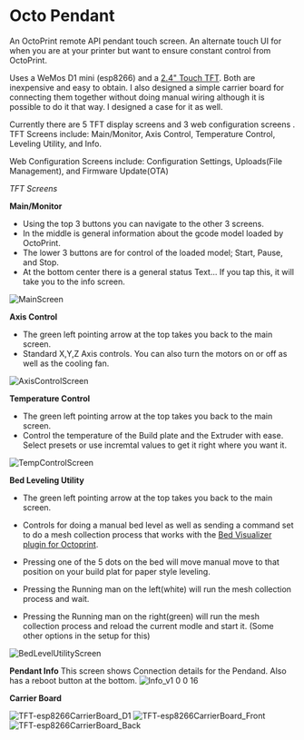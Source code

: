 # Octo Pendant
An OctoPrint remote API pendant touch screen. An alternate touch UI for when you are at your printer but want to ensure constant control from OctoPrint. 

Uses a WeMos D1 mini (esp8266) and a [2.4" Touch TFT](https://www.aliexpress.us/item/3256803259687592.html). Both are inexpensive and easy to obtain.  I also designed a simple carrier board for connecting them together without doing manual wiring although it is possible to do it that way.  I designed a case for it as well. 

Currently there are 5 TFT display screens and 3 web configuration screens . 
  TFT Screens include: Main/Monitor, Axis Control, Temperature Control, Leveling Utility, and Info.
  
  Web Configuration Screens include: Configuration Settings, Uploads(File Management), and Firmware Update(OTA)

*TFT Screens*

**Main/Monitor**
- Using the top 3 buttons you can navigate to the other 3 screens. 
- In the middle is general information about the gcode model loaded by OctoPrint. 
- The lower 3 buttons are for control of the loaded model; Start, Pause, and Stop.
- At the bottom center there is a general status Text... If you tap this, it will take you to the info screen. 

![MainScreen](https://user-images.githubusercontent.com/12872876/210278980-89504b99-3044-4a8a-bf36-3267edea16c0.jpg)


**Axis Control**
- The green left pointing arrow at the top takes you back to the main screen.
- Standard X,Y,Z Axis controls. You can also turn the motors on or off as well as the cooling fan.

![AxisControlScreen](https://user-images.githubusercontent.com/12872876/209441008-9cc742f9-9f5c-40e4-8073-92307a4f583d.jpg)

**Temperature Control**
- The green left pointing arrow at the top takes you back to the main screen.
- Control the temperature of the Build plate and the Extruder with ease. Select presets or use incremtal values to get it right where you want it. 

![TempControlScreen](https://user-images.githubusercontent.com/12872876/210279342-69a1678c-5e77-4a9d-8061-fddd3d94e305.jpg)

**Bed Leveling Utility**
- The green left pointing arrow at the top takes you back to the main screen.

- Controls for doing a manual bed level as well as sending a command set to do a mesh collection process that works with the [Bed Visualizer plugin for Octoprint](https://github.com/jneilliii/OctoPrint-BedLevelVisualizer). 
- Pressing one of the 5 dots on the bed will move manual move to that position on your build plat for paper style leveling. 
- Pressing the Running man on the left(white) will run the mesh collection process and wait. 
- Pressing the Running man on the right(green) will run the mesh collection process and reload the current modle and start it. (Some other options in the setup for this) 

![BedLevelUtilityScreen](https://user-images.githubusercontent.com/12872876/210279189-f32c4577-d6e1-4b42-895a-ed8590f52e50.jpg)

**Pendant Info**
This screen shows Connection details for the Pendand. Also has a reboot button at the bottom. 
![Info_v1 0 0 16](https://user-images.githubusercontent.com/12872876/210279220-5e93530f-db2f-4158-b6c8-422235741a32.jpg)


**Carrier Board**

![TFT-esp8266CarrierBoard_D1](https://user-images.githubusercontent.com/12872876/209448537-5eea7489-23f2-46bc-893f-cf334df4bc69.png)
![TFT-esp8266CarrierBoard_Front](https://user-images.githubusercontent.com/12872876/209448540-9da112db-8b78-45a0-8c82-8d6a644b7c12.png)
![TFT-esp8266CarrierBoard_Back](https://user-images.githubusercontent.com/12872876/209448541-1d713a3f-cb3d-45a9-9385-324ae081ee6e.png)
